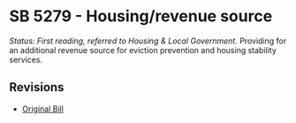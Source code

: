 # SB 5279 - Housing/revenue source
*Status: First reading, referred to Housing & Local Government.*
Providing for an additional revenue source for eviction prevention and housing stability services.

## Revisions
* [Original Bill](1/)